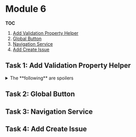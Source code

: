 # Module 6
**TOC**
1. [Add Validation Property Helper](#validation)
1. [Global Button](#globalbutton)
1. [Navigation Service](#navigationservice)
1. [Add Create Issue](#addcreateissue)

## Task 1: Add Validation Property Helper<a name="validation"></a>

<details><summary>The **following** are spoilers</summary><p>

## This code is the answer

```csharp
private void Log(string message)
{
  Console.WriteLine(message);
}
```

Collapsible until here.
</p></details>

## Task 2: Global Button<a name="globalbutton"></a>

## Task 3: Navigation Service<a name="navigationservice"></a>

## Task 4: Add Create Issue<a name="addcreateissue"></a>


